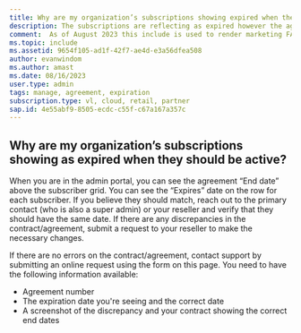 ```yaml
---
title: Why are my organization’s subscriptions showing expired when they should be active?
description: The subscriptions are reflecting as expired however the agreement is still active
comment:  As of August 2023 this include is used to render marketing FAQ content for VS Subscriptions in the following portals - VSCom, Manage, and My portals. It was not used for learn.microsoft.com content at that time.  SMEs are Evan Windom and Larissa Crawford of Red Door Collaborative and Sharvari Dighe.
ms.topic: include
ms.assetid: 9654f105-ad1f-42f7-ae4d-e3a56dfea508
author: evanwindom
ms.author: amast
ms.date: 08/16/2023
user.type: admin
tags: manage, agreement, expiration
subscription.type: vl, cloud, retail, partner
sap.id: 4e55abf9-8505-ecdc-c55f-c67a167a357c
---
```


## Why are my organization’s subscriptions showing as expired when they should be active?

When you are in the admin portal, you can see the agreement “End date” above the subscriber grid. You can see the “Expires” date on the row for each subscriber. If you believe they should match, reach out to the primary contact (who is also a super admin) or your reseller and verify that they should have the same date. If there are any discrepancies in the contract/agreement, submit a request to your reseller to make the necessary changes. 

If there are no errors on the contract/agreement, contact support by submitting an online request using the form on this page. You need to have the following information available:
+ Agreement number
+ The expiration date you're seeing and the correct date
+ A screenshot of the discrepancy and your contract showing the correct end dates